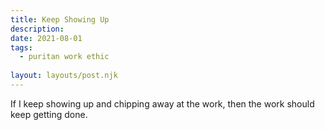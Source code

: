 ```yaml
---
title: Keep Showing Up
description: 
date: 2021-08-01
tags:
  - puritan work ethic
  
layout: layouts/post.njk
---
```


If I keep showing up and chipping away at the work, then the work should keep getting done.
